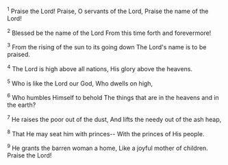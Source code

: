 <sup>1</sup> 
Praise the Lord! Praise, O servants of the Lord, Praise the name of the Lord! 

<sup>2</sup> 
Blessed be the name of the Lord From this time forth and forevermore! 

<sup>3</sup> 
From the rising of the sun to its going down The Lord's name is to be praised. 

<sup>4</sup> 
The Lord is high above all nations, His glory above the heavens. 

<sup>5</sup> 
Who is like the Lord our God, Who dwells on high, 

<sup>6</sup> 
Who humbles Himself to behold The things that are in the heavens and in the earth? 

<sup>7</sup> 
He raises the poor out of the dust, And lifts the needy out of the ash heap, 

<sup>8</sup> 
That He may seat him with princes-- With the princes of His people. 

<sup>9</sup> 
He grants the barren woman a home, Like a joyful mother of children. Praise the Lord!